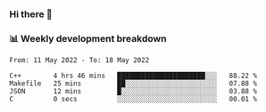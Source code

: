 ### Hi there 👋

### 📊 Weekly development breakdown
<!--START_SECTION:waka-->

```text
From: 11 May 2022 - To: 18 May 2022

C++        4 hrs 46 mins   ██████████████████████░░░   88.22 %
Makefile   25 mins         ██░░░░░░░░░░░░░░░░░░░░░░░   07.88 %
JSON       12 mins         █░░░░░░░░░░░░░░░░░░░░░░░░   03.88 %
C          0 secs          ░░░░░░░░░░░░░░░░░░░░░░░░░   00.01 %
```

<!--END_SECTION:waka-->
